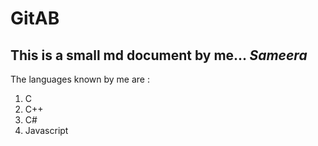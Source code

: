# GitAB
## This is a small md document by me... *Sameera*
The languages known by me are :
1. C
1. C++
1. C#
1. Javascript
